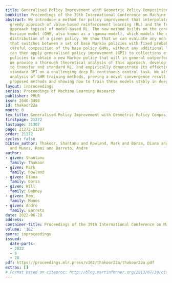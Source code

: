 ```yaml
---
title: Generalised Policy Improvement with Geometric Policy Composition
booktitle: Proceedings of the 39th International Conference on Machine Learning
abstract: We introduce a method for policy improvement that interpolates between the
  greedy approach of value-based reinforcement learning (RL) and the full planning
  approach typical of model-based RL. The new method builds on the concept of a geometric
  horizon model (GHM, also known as a \gamma-model), which models the discounted state-visitation
  distribution of a given policy. We show that we can evaluate any non-Markov policy
  that switches between a set of base Markov policies with fixed probability by a
  careful composition of the base policy GHMs, without any additional learning. We
  can then apply generalised policy improvement (GPI) to collections of such non-Markov
  policies to obtain a new Markov policy that will in general outperform its precursors.
  We provide a thorough theoretical analysis of this approach, develop applications
  to transfer and standard RL, and empirically demonstrate its effectiveness over
  standard GPI on a challenging deep RL continuous control task. We also provide an
  analysis of GHM training methods, proving a novel convergence result regarding previously
  proposed methods and showing how to train these models stably in deep RL settings.
layout: inproceedings
series: Proceedings of Machine Learning Research
publisher: PMLR
issn: 2640-3498
id: thakoor22a
month: 0
tex_title: Generalised Policy Improvement with Geometric Policy Composition
firstpage: 21272
lastpage: 21307
page: 21272-21307
order: 21272
cycles: false
bibtex_author: Thakoor, Shantanu and Rowland, Mark and Borsa, Diana and Dabney, Will
  and Munos, Remi and Barreto, Andre
author:
- given: Shantanu
  family: Thakoor
- given: Mark
  family: Rowland
- given: Diana
  family: Borsa
- given: Will
  family: Dabney
- given: Remi
  family: Munos
- given: Andre
  family: Barreto
date: 2022-06-28
address:
container-title: Proceedings of the 39th International Conference on Machine Learning
volume: '162'
genre: inproceedings
issued:
  date-parts:
  - 2022
  - 6
  - 28
pdf: https://proceedings.mlr.press/v162/thakoor22a/thakoor22a.pdf
extras: []
# Format based on citeproc: http://blog.martinfenner.org/2013/07/30/citeproc-yaml-for-bibliographies/
---
```

